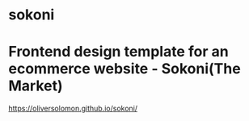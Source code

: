 # sokoni
# Frontend design template for an ecommerce website - Sokoni(The Market)

https://oliversolomon.github.io/sokoni/
